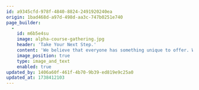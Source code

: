 ```yaml
---
id: a9345cfd-978f-4840-8824-2491920240ea
origin: 1bad468d-a97d-498d-aa3c-747b0251e740
page_builder:
  -
    id: m6b5e4su
    image: alpha-course-gathering.jpg
    header: 'Take Your Next Step.'
    content: 'We believe that everyone has something unique to offer. We offer a variety of ministries and programs designed to help you grow in your faith and explore new possibilities.'
    image_position: true
    type: image_and_text
    enabled: true
updated_by: 1406a60f-461f-4b70-9b39-ed819e9c25a0
updated_at: 1738412103
---
```

